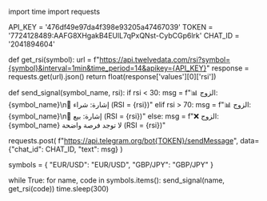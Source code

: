 import time
import requests

API_KEY = '476df49e97da4f398e93205a47467039'
TOKEN = '7724128489:AAFG8XHgakB4EUlL7qPxQNst-CybCGp6lrk'
CHAT_ID = '2041894604'

def get_rsi(symbol):
    url = f"https://api.twelvedata.com/rsi?symbol={symbol}&interval=1min&time_period=14&apikey={API_KEY}"
    response = requests.get(url).json()
    return float(response['values'][0]['rsi'])

def send_signal(symbol_name, rsi):
    if rsi < 30:
        msg = f"📊 الزوج: {symbol_name}\n🔼 إشارة: شراء (RSI = {rsi})"
    elif rsi > 70:
        msg = f"📊 الزوج: {symbol_name}\n🔽 إشارة: بيع (RSI = {rsi})"
    else:
        msg = f"❌ الزوج: {symbol_name} لا توجد فرصة واضحة (RSI = {rsi})"
    
requests.post(
        f"https://api.telegram.org/bot{TOKEN}/sendMessage",
        data={"chat_id": CHAT_ID, "text": msg}
    )

symbols = {
    "EUR/USD": "EUR/USD",
    "GBP/JPY": "GBP/JPY"
}

while True:
    for name, code in symbols.items():
        send_signal(name, get_rsi(code))
    time.sleep(300)
